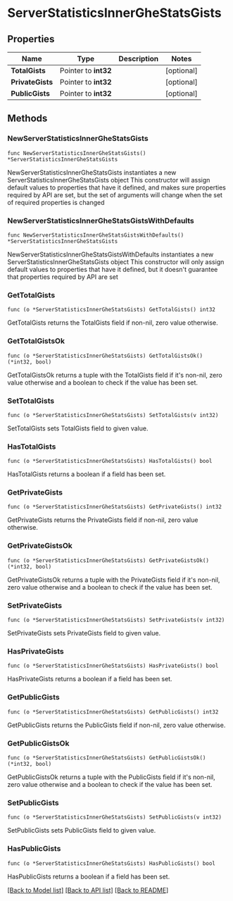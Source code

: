 # ServerStatisticsInnerGheStatsGists

## Properties

Name | Type | Description | Notes
------------ | ------------- | ------------- | -------------
**TotalGists** | Pointer to **int32** |  | [optional] 
**PrivateGists** | Pointer to **int32** |  | [optional] 
**PublicGists** | Pointer to **int32** |  | [optional] 

## Methods

### NewServerStatisticsInnerGheStatsGists

`func NewServerStatisticsInnerGheStatsGists() *ServerStatisticsInnerGheStatsGists`

NewServerStatisticsInnerGheStatsGists instantiates a new ServerStatisticsInnerGheStatsGists object
This constructor will assign default values to properties that have it defined,
and makes sure properties required by API are set, but the set of arguments
will change when the set of required properties is changed

### NewServerStatisticsInnerGheStatsGistsWithDefaults

`func NewServerStatisticsInnerGheStatsGistsWithDefaults() *ServerStatisticsInnerGheStatsGists`

NewServerStatisticsInnerGheStatsGistsWithDefaults instantiates a new ServerStatisticsInnerGheStatsGists object
This constructor will only assign default values to properties that have it defined,
but it doesn't guarantee that properties required by API are set

### GetTotalGists

`func (o *ServerStatisticsInnerGheStatsGists) GetTotalGists() int32`

GetTotalGists returns the TotalGists field if non-nil, zero value otherwise.

### GetTotalGistsOk

`func (o *ServerStatisticsInnerGheStatsGists) GetTotalGistsOk() (*int32, bool)`

GetTotalGistsOk returns a tuple with the TotalGists field if it's non-nil, zero value otherwise
and a boolean to check if the value has been set.

### SetTotalGists

`func (o *ServerStatisticsInnerGheStatsGists) SetTotalGists(v int32)`

SetTotalGists sets TotalGists field to given value.

### HasTotalGists

`func (o *ServerStatisticsInnerGheStatsGists) HasTotalGists() bool`

HasTotalGists returns a boolean if a field has been set.

### GetPrivateGists

`func (o *ServerStatisticsInnerGheStatsGists) GetPrivateGists() int32`

GetPrivateGists returns the PrivateGists field if non-nil, zero value otherwise.

### GetPrivateGistsOk

`func (o *ServerStatisticsInnerGheStatsGists) GetPrivateGistsOk() (*int32, bool)`

GetPrivateGistsOk returns a tuple with the PrivateGists field if it's non-nil, zero value otherwise
and a boolean to check if the value has been set.

### SetPrivateGists

`func (o *ServerStatisticsInnerGheStatsGists) SetPrivateGists(v int32)`

SetPrivateGists sets PrivateGists field to given value.

### HasPrivateGists

`func (o *ServerStatisticsInnerGheStatsGists) HasPrivateGists() bool`

HasPrivateGists returns a boolean if a field has been set.

### GetPublicGists

`func (o *ServerStatisticsInnerGheStatsGists) GetPublicGists() int32`

GetPublicGists returns the PublicGists field if non-nil, zero value otherwise.

### GetPublicGistsOk

`func (o *ServerStatisticsInnerGheStatsGists) GetPublicGistsOk() (*int32, bool)`

GetPublicGistsOk returns a tuple with the PublicGists field if it's non-nil, zero value otherwise
and a boolean to check if the value has been set.

### SetPublicGists

`func (o *ServerStatisticsInnerGheStatsGists) SetPublicGists(v int32)`

SetPublicGists sets PublicGists field to given value.

### HasPublicGists

`func (o *ServerStatisticsInnerGheStatsGists) HasPublicGists() bool`

HasPublicGists returns a boolean if a field has been set.


[[Back to Model list]](../README.md#documentation-for-models) [[Back to API list]](../README.md#documentation-for-api-endpoints) [[Back to README]](../README.md)


